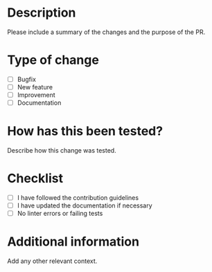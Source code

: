 # Description

Please include a summary of the changes and the purpose of the PR.

# Type of change

- [ ] Bugfix
- [ ] New feature
- [ ] Improvement
- [ ] Documentation

# How has this been tested?

Describe how this change was tested.

# Checklist

- [ ] I have followed the contribution guidelines
- [ ] I have updated the documentation if necessary
- [ ] No linter errors or failing tests

# Additional information

Add any other relevant context.
